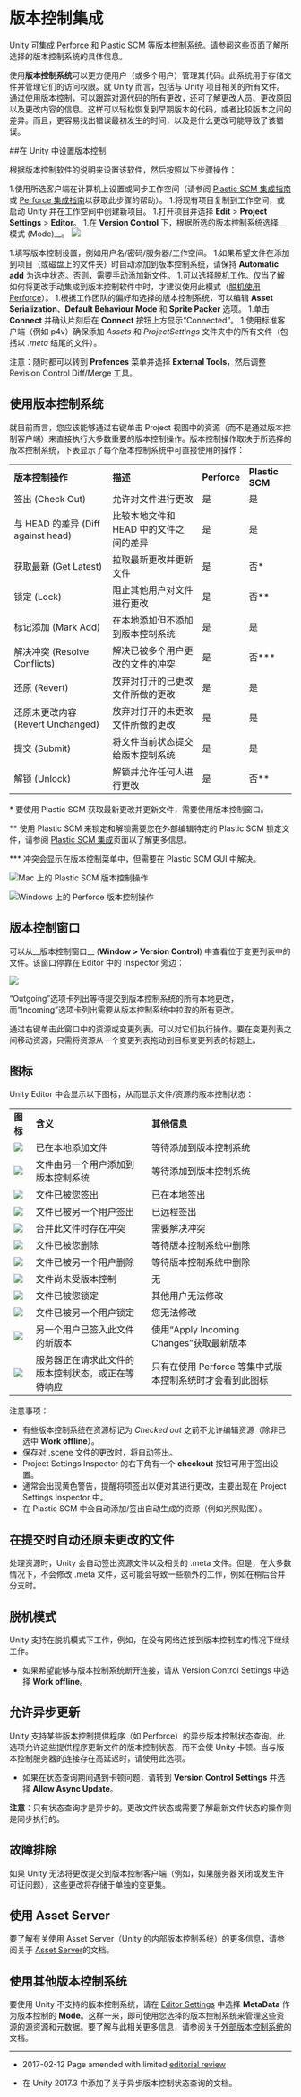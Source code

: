 # 版本控制集成

Unity 可集成 [Perforce](perForceIntegration.html) 和 [Plastic SCM](plasticSCMIntegration.html) 等版本控制系统。请参阅这些页面了解所选择的版本控制系统的具体信息。

使用**版本控制系统**可以更方便用户（或多个用户）管理其代码。此系统用于存储文件并管理它们的访问权限。就 Unity 而言，包括与 Unity 项目相关的所有文件。通过使用版本控制，可以跟踪对源代码的所有更改，还可了解更改人员、更改原因以及更改内容的信息。这样可以轻松恢复到早期版本的代码，或者比较版本之间的差异。而且，更容易找出错误最初发生的时间，以及是什么更改可能导致了该错误。

##在 Unity 中设置版本控制

根据版本控制软件的说明来设置该软件，然后按照以下步骤操作：

1.使用所选客户端在计算机上设置或同步工作空间（请参阅 [Plastic SCM 集成指南](plasticSCMIntegration.html)或 [Perforce 集成指南](perForceIntegration.html)以获取此步骤的帮助）。
1.将现有项目复制到工作空间，或启动 Unity 并在工作空间中创建新项目。
1.打开项目并选择 __Edit__ &gt; __Project Settings__ &gt; __Editor__。
1.在 __Version Control__ 下，根据所选的版本控制系统选择__模式 (Mode)__。
 ![](../uploads/Main/EditorVersionControlSettings.png)

1.填写版本控制设置，例如用户名/密码/服务器/工作空间。
1.如果希望文件在添加到项目（或磁盘上的文件夹）时自动添加到版本控制系统，请保持 __Automatic add__ 为选中状态。否则，需要手动添加新文件。
1.可以选择脱机工作。仅当了解如何将更改手动集成到版本控制软件中时，才建议使用此模式（[脱机使用 Perforce](perForceIntegration.html)）。
1.根据工作团队的偏好和选择的版本控制系统，可以编辑 __Asset Serialization__、__Default Behaviour Mode__ 和 __Sprite Packer__ 选项。
1.单击 __Connect__ 并确认片刻后在 __Connect__ 按钮上方显示“Connected”。
1.使用标准客户端（例如 p4v）确保添加 _Assets_ 和 _ProjectSettings_ 文件夹中的所有文件（包括以 _.meta_ 结尾的文件）。

注意：随时都可以转到 __Prefences__ 菜单并选择 __External Tools__，然后调整 Revision Control Diff/Merge 工具。

## 使用版本控制系统

就目前而言，您应该能够通过右键单击 Project 视图中的资源（而不是通过版本控制客户端）来直接执行大多数重要的版本控制操作。版本控制操作取决于所选择的版本控制系统，下表显示了每个版本控制系统中可直接使用的操作：

| | | | |
|:---|:---|:---|:---|
|**版本控制操作**|**描述**|**Perforce**|**Plastic SCM**|
|签出 (Check Out) |允许对文件进行更改|是|是|
|与 HEAD 的差异 (Diff against head) |比较本地文件和 HEAD 中的文件之间的差异|是|是|
|获取最新 (Get Latest)|拉取最新更改并更新文件|是|否\*|
|锁定 (Lock)|阻止其他用户对文件进行更改|是|否\*\*|
|标记添加 (Mark Add)|在本地添加但不添加到版本控制系统|是|是|
|解决冲突 (Resolve Conflicts)|解决已被多个用户更改的文件的冲突|是|否\*\*\*|
|还原 (Revert)|放弃对打开的已更改文件所做的更改|是|是|
|还原未更改内容 (Revert Unchanged)|放弃对打开的未更改文件所做的更改|是|是|
|提交 (Submit)|将文件当前状态提交给版本控制系统|是|是|
|解锁 (Unlock)|解锁并允许任何人进行更改|是|否\*\*|

\* 要使用 Plastic SCM 获取最新更改并更新文件，需要使用版本控制窗口。

\*\* 使用 Plastic SCM 来锁定和解锁需要您在外部编辑特定的 Plastic SCM 锁定文件，请参阅 [Plastic SCM 集成](plasticSCMIntegration.html)页面以了解更多信息。

\*\*\* 冲突会显示在版本控制菜单中，但需要在 Plastic SCM GUI 中解决。

![Mac 上的 Plastic SCM 版本控制操作](../uploads/Main/plasticSCM_version_control_ops.png)

![Windows 上的 Perforce 版本控制操作](../uploads/Main/Source_control_menu.png)

## 版本控制窗口

可以从__版本控制窗口__ (__Window &gt; Version Control__) 中查看位于变更列表中的文件。该窗口停靠在 Editor 中的 Inspector 旁边：


![](../uploads/Main/VersionControlWindowOutgoingChanges.png) 

“Outgoing”选项卡列出等待提交到版本控制系统的所有本地更改，而“Incoming”选项卡列出需要从版本控制系统中拉取的所有更改。

通过右键单击此窗口中的资源或变更列表，可以对它们执行操作。要在变更列表之间移动资源，只需将资源从一个变更列表拖动到目标变更列表的标题上。

## 图标


Unity Editor 中会显示以下图标，从而显示文件/资源的版本控制状态：

| | | |
|:---|:---|:---|
|**图标**|**含义**|**其他信息**|
| ![](../uploads/Main/VersionControl_P4_AddedLocal.png)  |已在本地添加文件 |等待添加到版本控制系统|
| ![](../uploads/Main/VersionControl_P4_AddedRemote.png)  |文件由另一个用户添加到版本控制系统 |等待添加到版本控制系统|
| ![](../uploads/Main/VersionControl_P4_CheckOutLocal.png)  |文件已被您签出 |已在本地签出|
| ![](../uploads/Main/VersionControl_P4_CheckOutRemote.png)  |文件已被另一个用户签出 |已远程签出|
| ![](../uploads/Main/VersionControl_P4_Conflicted.png)  |合并此文件时存在冲突|需要解决冲突 |
| ![](../uploads/Main/VersionControl_P4_DeletedLocal.png)  |文件已被您删除 |等待版本控制系统中删除|
| ![](../uploads/Main/VersionControl_P4_DeletedRemote.png)  |文件已被另一个用户删除 |等待版本控制系统中删除|
| ![](../uploads/Main/VersionControl_P4_Local.png)  |文件尚未受版本控制 |无|
| ![](../uploads/Main/VersionControl_P4_LockedLocal.png)  |文件已被您锁定 |其他用户无法修改|
| ![](../uploads/Main/VersionControl_P4_LockedRemote.png)  |文件已被另一个用户锁定 |您无法修改|
| ![](../uploads/Main/VersionControl_P4_OutOfSync.png)  |另一个用户已签入此文件的新版本 |使用“Apply Incoming Changes”获取最新版本|
| ![](../uploads/Main/VersionControl_P4_AsyncUpdate.png)  |服务器正在请求此文件的版本控制状态，或正在等待响应 |只有在使用 Perforce 等集中式版本控制系统时才会看到此图标|


注意事项：

* 有些版本控制系统在资源标记为 _Checked out_ 之前不允许编辑资源（除非已选中 __Work offline__）。
* 保存对 .scene 文件的更改时，将自动签出。
* Project Settings Inspector 的右下角有一个 **checkout** 按钮可用于签出设置。
* 通常会出现黄色警告，提醒将项签出以便对其进行更改，主要出现在 Project Settings Inspector 中。
* 在 Plastic SCM 中会自动添加/签出自动生成的资源（例如光照贴图）。

## 在提交时自动还原未更改的文件

处理资源时，Unity 会自动签出资源文件以及相关的 .meta 文件。但是，在大多数情况下，不会修改 .meta 文件，这可能会导致一些额外的工作，例如在稍后合并分支时。


## 脱机模式

Unity 支持在脱机模式下工作，例如，在没有网络连接到版本控制库的情况下继续工作。
 
* 如果希望能够与版本控制系统断开连接，请从 Version Control Settings 中选择 __Work offline__。


## 允许异步更新

Unity 支持某些版本控制提供程序（如 Perforce）的异步版本控制状态查询。此选项允许这些提供程序更新文件的版本控制状态，而不会使 Unity 卡顿。当与版本控制服务器的连接存在高延迟时，请使用此选项。

* 如果在状态查询期间遇到卡顿问题，请转到 __Version Control Settings__ 并选择 __Allow Async Update__。

**注意**：只有状态查询才是异步的。更改文件状态或需要了解最新文件状态的操作则是同步执行的。


## 故障排除

如果 Unity 无法将更改提交到版本控制客户端（例如，如果服务器关闭或发生许可证问题），这些更改将存储于单独的变更集。

## 使用 Asset Server

要了解有关使用 Asset Server（Unity 的内部版本控制系统）的更多信息，请参阅关于 [Asset Server](AssetServer.html)的文档。

## 使用其他版本控制系统

要使用 Unity 不支持的版本控制系统，请在 [Editor Settings](class-EditorManager.html) 中选择 __MetaData__ 作为版本控制的 __Mode__。这样一来，即可使用您选择的版本控制系统来管理这些资源的源资源和元数据。要了解与此相关更多信息，请参阅关于[外部版本控制系统](ExternalVersionControlSystemSupport.html)的文档。

---

* <span class="page-edit">2017-02-12  Page amended with limited [editorial review](DocumentationEditorialReview.html)
</span>

* <span class="page-history">在 Unity 2017.3 中添加了关于异步版本控制状态查询的文档。</span>
